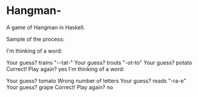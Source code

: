 # Hangman-

A game of Hangman in Haskell. 

Sample of the process:

I'm thinking of a word:

Your guess?
trains
"--tat-"
Your guess?
trouts
"-ot-to"
Your guess?
potato
Correct!
Play again?
yes
I'm thinking of a word:

Your guess?
tomato
Wrong number of letters
Your guess?
reads
"-ra-e"
Your guess?
grape
Correct!
Play again?
no

